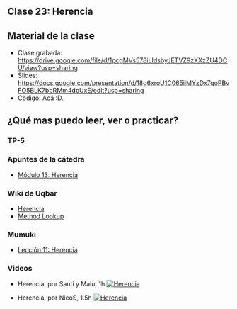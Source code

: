 ## Clase 23: Herencia

## Material de la clase

- Clase grabada: https://drive.google.com/file/d/1pcgMVs578iLIdsbyJETVZ9zXXzZU4DCU/view?usp=sharing
- Slides: https://docs.google.com/presentation/d/18g6xroU1C065iiMYzDx7qoPBvFO5BLK7bbRMm4doUxE/edit?usp=sharing
- Código: Acá :D.

## ¿Qué mas puedo leer, ver o practicar?

### TP-5



### Apuntes de la cátedra
- [Módulo 13: Herencia](https://docs.google.com/document/d/1KdG7NrKPgPh4bAcyLuDG2G1iWP7Ze2GFs91qzlvDKqI/edit)

### Wiki de Uqbar

- [Herencia](https://wiki.uqbar.org/wiki/articles/herencia.html)
- [Method Lookup](https://wiki.uqbar.org/wiki/articles/method-lookup.html)

### Mumuki

- [Lección 11: Herencia](https://mumuki.io/pdep-utn/lessons/722-programacion-con-objetos-herencia)

### Videos

- Herencia, por Santi y Maiu, 1h
[![Herencia](https://img.youtube.com/vi/kMSqJUcLRts/0.jpg)](https://youtu.be/kMSqJUcLRts "Herencia")

- Herencia, por NicoS, 1.5h
[![Herencia](https://img.youtube.com/vi/bTaIWujOfMw/0.jpg)](https://youtu.be/bTaIWujOfMw "Herencia")
